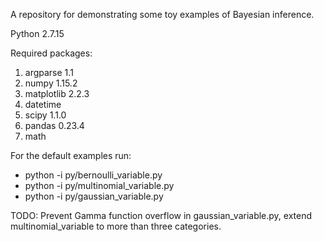 A repository for demonstrating some toy examples of Bayesian inference.

Python 2.7.15

Required packages:
1. argparse 1.1
2. numpy 1.15.2
3. matplotlib 2.2.3
4. datetime
5. scipy 1.1.0
6. pandas 0.23.4
7. math


For the default examples run:

* python -i py/bernoulli_variable.py
* python -i py/multinomial_variable.py
* python -i py/gaussian_variable.py


TODO: Prevent Gamma function overflow in gaussian_variable.py, extend multinomial_variable to more than three categories.
